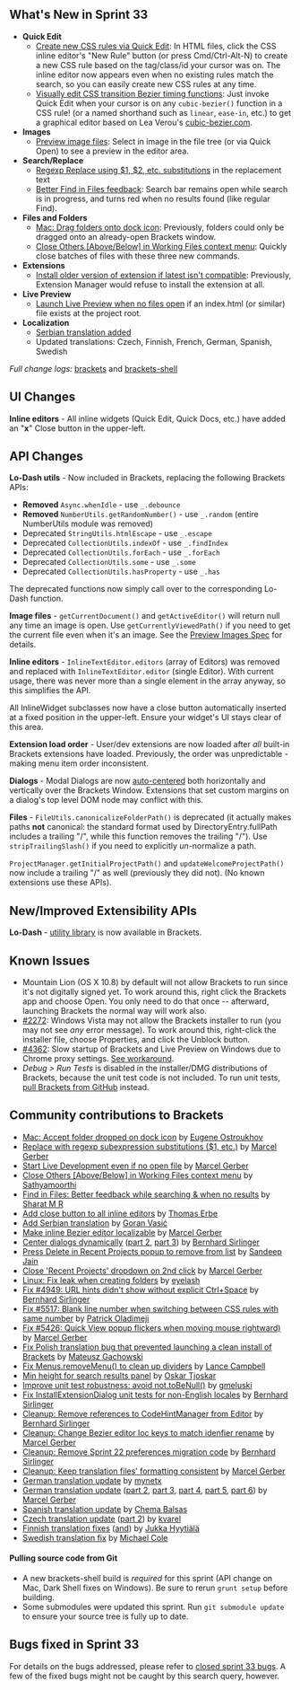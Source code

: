 What's New in Sprint 33
-----------------------
* **Quick Edit**
    * [Create new CSS rules via Quick Edit](https://trello.com/c/5I5AddGo/599-5-css-quick-edit-create-new-selector): In HTML files, click the CSS inline editor's "New Rule" button (or press Cmd/Ctrl-Alt-N) to create a new CSS rule based on the tag/class/id your cursor was on. The inline editor now appears even when no existing rules match the search, so you can easily create new CSS rules at any time.
    * [Visually edit CSS transition Bezier timing functions](https://trello.com/c/5EPJdO1q/838-2-quick-edit-css-cubic-bezier): Just invoke Quick Edit when your cursor is on any `cubic-bezier()` function in a CSS rule! (or a named shorthand such as `linear`, `ease-in`, etc.) to get a graphical editor based on Lea Verou's [cubic-bezier.com](http://cubic-bezier.com/).
* **Images**
    * [Preview image files](https://trello.com/c/l9AcILkC/24-8-preview-images): Select in image in the file tree (or via Quick Open) to see a preview in the editor area.
* **Search/Replace**
    * [Regexp Replace using $1, $2, etc. substitutions](https://github.com/adobe/brackets/pull/5618) in the replacement text
    * [Better Find in Files feedback](https://github.com/adobe/brackets/pull/5477): Search bar remains open while search is in progress, and turns red when no results found (like regular Find).
* **Files and Folders**
    * [Mac: Drag folders onto dock icon](https://github.com/adobe/brackets-shell/pull/353): Previously, folders could only be dragged onto an already-open Brackets window.
    * [Close Others [Above/Below] in Working Files context menu](https://github.com/adobe/brackets/pull/4590): Quickly close batches of files with these three new commands.
* **Extensions**
    * [Install older version of extension if latest isn't compatible](github.com/adobe/brackets/pull/5653): Previously, Extension Manager would refuse to install the extension at all.
* **Live Preview**
    * [Launch Live Preview when no files open](https://github.com/adobe/brackets/pull/5547) if an index.html (or similar) file exists at the project root.
* **Localization**
    * [Serbian translation added](https://github.com/adobe/brackets/pull/5515)
    * Updated translations: Czech, Finnish, French, German, Spanish, Swedish

_Full change logs:_ [brackets](https://github.com/adobe/brackets/compare/sprint-32...sprint-33#commits_bucket) and [brackets-shell](https://github.com/adobe/brackets-shell/compare/sprint-32...sprint-33#commits_bucket)


UI Changes
----------
**Inline editors** - All inline widgets (Quick Edit, Quick Docs, etc.) have added an "**x**" Close button in the upper-left.


API Changes
-----------
**Lo-Dash utils** - Now included in Brackets, replacing the following Brackets APIs:

* **Removed** `Async.whenIdle` - use `_.debounce`
* **Removed** `NumberUtils.getRandomNumber()` - use `_.random` (entire NumberUtils module was removed)
* Deprecated `StringUtils.htmlEscape` - use `_.escape`
* Deprecated `CollectionUtils.indexOf` - use `_.findIndex`
* Deprecated `CollectionUtils.forEach` - use `_.forEach`
* Deprecated `CollectionUtils.some` - use `_.some`
* Deprecated `CollectionUtils.hasProperty` - use `_.has`

The deprecated functions now simply call over to the corresponding Lo-Dash function.

**Image files** - `getCurrentDocument()` and `getActiveEditor()` will return null any time an image is open. Use `getCurrentlyViewedPath()` if you need to get the current file even when it's an image. See the [Preview Images Spec](https://github.com/adobe/brackets/wiki/Preview-Images-Spec) for details.

**Inline editors** - `InlineTextEditor.editors` (array of Editors) was removed and replaced with `InlineTextEditor.editor` (single Editor). With current usage, there was never more than a single element in the array anyway, so this simplifies the API.

All InlineWidget subclasses now have a close button automatically inserted at a fixed position in the upper-left. Ensure your widget's UI stays clear of this area.

**Extension load order** - User/dev extensions are now loaded after _all_ built-in Brackets extensions have loaded. Previously, the order was unpredictable - making menu item order inconsistent.

**Dialogs** - Modal Dialogs are now [auto-centered](https://github.com/adobe/brackets/pull/5399) both horizontally and vertically over the Brackets Window. Extensions that set custom margins on a dialog's top level DOM node may conflict with this.

**Files** - `FileUtils.canonicalizeFolderPath()` is deprecated (it actually makes paths **not** canonical: the standard format used by DirectoryEntry.fullPath includes a trailing "/", while this function removes the trailing "/"). Use `stripTrailingSlash()` if you need to explicitly _un_-normalize a path.

`ProjectManager.getInitialProjectPath()` and `updateWelcomeProjectPath()` now include a trailing "/" as well (previously they did not). (No known extensions use these APIs).

New/Improved Extensibility APIs
-------------------------------
**Lo-Dash** - [utility library](http://lodash.com/) is now available in Brackets.


Known Issues
------------
* Mountain Lion (OS X 10.8) by default will not allow Brackets to run since it's not digitally signed yet. To work around this, right click the Brackets app and choose Open. You only need to do that once -- afterward, launching Brackets the normal way will work also.
* [#2272](https://github.com/adobe/brackets/issues/2272): Windows Vista may not allow the Brackets installer to run (you may not see _any_ error message). To work around this, right-click the installer file, choose Properties, and click the Unblock button.
* [#4362](https://github.com/adobe/brackets/issues/4362): Slow startup of Brackets and Live Preview on Windows due to Chrome proxy settings. [See workaround](https://support.google.com/chrome/answer/106010?hl=en).
* _Debug > Run Tests_ is disabled in the installer/DMG distributions of Brackets, because the unit test code is not included. To run unit tests, [pull Brackets from GitHub](https://github.com/adobe/brackets/wiki/How-to-Hack-on-Brackets#wiki-getcode) instead.


Community contributions to Brackets
-----------------------------------
* [Mac: Accept folder dropped on dock icon](https://github.com/adobe/brackets-shell/pull/353) by [Eugene Ostroukhov](https://github.com/eugeneo)
* [Replace with regexp subexpression substitutions ($1, etc.)](https://github.com/adobe/brackets/pull/5618) by [Marcel Gerber](https://github.com/SAPlayer)
* [Start Live Development even if no open file](https://github.com/adobe/brackets/pull/5547) by [Marcel Gerber](https://github.com/SAPlayer)
* [Close Others [Above/Below] in Working Files context menu](https://github.com/adobe/brackets/pull/4590) by [Sathyamoorthi](https://github.com/sathyamoorthi)
* [Find in Files: Better feedback while searching & when no results](https://github.com/adobe/brackets/pull/5477) by [Sharat M R](https://github.com/cosmosgenius)
* [Add close button to all inline editors](https://github.com/adobe/brackets/pull/5443) by [Thomas Erbe](https://github.com/VizuaaLOG)
* [Add Serbian translation](https://github.com/adobe/brackets/pull/5515) by [Goran Vasić](https://github.com/Gocilla)
* [Make inline Bezier editor localizable](https://github.com/adobe/brackets/pull/5553) by [Marcel Gerber](https://github.com/SAPlayer)
* [Center dialogs dynamically](https://github.com/adobe/brackets/pull/5399) ([part 2](https://github.com/adobe/brackets/pull/5484), [part 3](https://github.com/adobe/brackets/pull/5579)) by [Bernhard Sirlinger](https://github.com/WebsiteDeveloper)
* [Press Delete in Recent Projects popup to remove from list](https://github.com/adobe/brackets/pull/5354) by [Sandeep Jain](https://github.com/sandeepjain)
* [Close 'Recent Projects' dropdown on 2nd click](https://github.com/adobe/brackets/pull/5435) by [Marcel Gerber](https://github.com/SAPlayer)
* [Linux: Fix leak when creating folders](https://github.com/adobe/brackets-shell/pull/356) by [eyelash](https://github.com/eyelash)
* [Fix #4949: URL hints didn't show without explicit Ctrl+Space](https://github.com/adobe/brackets/pull/5422) by [Bernhard Sirlinger](https://github.com/WebsiteDeveloper)
* [Fix #5517: Blank line number when switching between CSS rules with same number](https://github.com/adobe/brackets/pull/5582) by [Patrick Oladimeji](https://github.com/thehogfather)
* [Fix #5426: Quick View popup flickers when moving mouse rightward)](https://github.com/adobe/brackets/pull/5428) by [Marcel Gerber](https://github.com/SAPlayer)
* [Fix Polish translation bug that prevented launching a clean install of Brackets](https://github.com/adobe/brackets/pull/5471) by [Mateusz Gachowski](https://github.com/mateuszgachowski)
* [Fix Menus.removeMenu() to clean up dividers](https://github.com/adobe/brackets/pull/5384) by [Lance Campbell](https://github.com/lkcampbell)
* [Min height for search results panel](https://github.com/adobe/brackets/pull/5391) by [Oskar Tjoskar](https://github.com/tjoskar)
* [Improve unit test robustness: avoid not.toBeNull()](https://github.com/adobe/brackets/pull/5492) by [gmeluski](https://github.com/gmeluski)
* [Fix InstallExtensionDialog unit tests for non-English locales](https://github.com/adobe/brackets/pull/5433) by [Bernhard Sirlinger](https://github.com/WebsiteDeveloper)
* [Cleanup: Remove references to CodeHintManager from Editor](https://github.com/adobe/brackets/pull/5421) by [Bernhard Sirlinger](https://github.com/WebsiteDeveloper)
* [Cleanup: Change Bezier editor loc keys to match idenfier rename](https://github.com/adobe/brackets/pull/5644) by [Marcel Gerber](https://github.com/SAPlayer)
* [Cleanup: Remove Sprint 22 preferences migration code](https://github.com/adobe/brackets/pull/5429) by [Bernhard Sirlinger](https://github.com/WebsiteDeveloper)
* [Cleanup: Keep translation files' formatting consistent](https://github.com/adobe/brackets/pull/5505) by [Marcel Gerber](https://github.com/SAPlayer)
* [German translation update](https://github.com/adobe/brackets/pull/5470) by [mynetx](https://github.com/mynetx)
* [German translation update](https://github.com/adobe/brackets/pull/5449) ([part 2](https://github.com/adobe/brackets/pull/5459), [part 3](https://github.com/adobe/brackets/pull/5567), [part 4](https://github.com/adobe/brackets/pull/5583), [part 5](https://github.com/adobe/brackets/pull/5657), [part 6](https://github.com/adobe/brackets/pull/5667)) by [Marcel Gerber](https://github.com/SAPlayer)
* [Spanish translation update](https://github.com/adobe/brackets/pull/5676) by [Chema Balsas](https://github.com/jbalsas)
* [Czech translation update](https://github.com/adobe/brackets/pull/5510) ([part 2](https://github.com/adobe/brackets/pull/5331)) by [kvarel](https://github.com/kvarel)
* [Finnish translation fixes](https://github.com/adobe/brackets/pull/5556) ([and](https://github.com/adobe/brackets/pull/5557)) by [Jukka Hyytiälä](https://github.com/jukkah)
* [Swedish translation fix](https://github.com/adobe/brackets/pull/5647) by [Michael Cole](https://github.com/micole)

#### Pulling source code from Git
* A new brackets-shell build is _required_ for this sprint (API change on Mac, Dark Shell fixes on Windows). Be sure to rerun `grunt setup` before building.
* Some submodules were updated this sprint. Run `git submodule update` to ensure your source tree is fully up to date.


Bugs fixed in Sprint 33
-----------------------
For details on the bugs addressed, please refer to [closed sprint 33 bugs](https://github.com/adobe/brackets/issues?labels=&milestone=20&state=closed). A few of the fixed bugs might not be caught by this search query, however.